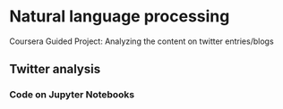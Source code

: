 # Natural language processing

Coursera Guided Project: Analyzing the content on twitter entries/blogs

## Twitter analysis

### Code on Jupyter Notebooks
